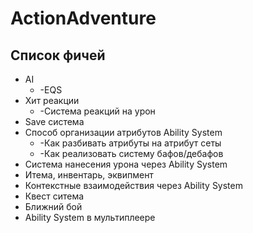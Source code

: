 # ActionAdventure

## Список фичей

* AI
  + -EQS
* Хит реакции
  + -Система реакций на урон
* Save система
* Способ организации атрибутов Ability System
  + -Как разбивать атрибуты на атрибут сеты
  + -Как реализовать систему бафов/дебафов
* Система нанесения урона через Ability System
* Итема, инвентарь, эквипмент
* Контекстные взаимодействия через Ability System
* Квест ситема
* Ближний бой
* Ability System в мультиплеере
